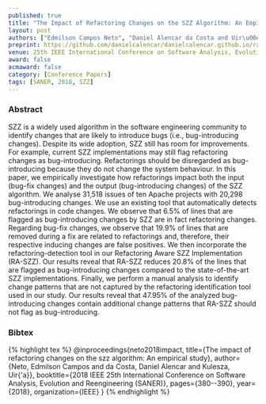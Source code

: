 ```yaml
---
published: true
title: "The Impact of Refactoring Changes on the SZZ Algorithm: An Empirical Study"
layout: post
authors: ["Edmilson Campos Neto", "Daniel Alencar da Costa and Uir\u00e1 Kulesza"]
preprint: https://github.com/danielcalencar/danielcalencar.github.io/raw/master/papers/Edmilson_SANER18.pdf 
venue: 25th IEEE International Conference on Software Analysis, Evolution, and Reengineering (SANER) 
award: false
acmaward: false
category: [Conference Papers]
tags: [SANER, 2018, SZZ]
---   
```


### Abstract 

SZZ is a widely used algorithm in the software engineering community to
identify changes that are likely to introduce bugs (i.e., bug-introducing
changes). Despite its wide adoption, SZZ still has room for improvements. For
example, current SZZ implementations may still flag refactoring changes as
bug-introducing. Refactorings should be disregarded as bug-introducing because
they do not change the system behaviour. In this paper, we empirically
investigate how refactorings impact both the input (bug-fix changes) and the
output (bug-introducing changes) of the SZZ algorithm. We analyse 31,518 issues
of ten Apache projects with 20,298 bug-introducing changes. We use an existing
tool that automatically detects refactorings in code changes. We observe that
6.5% of lines that are flagged as bug-introducing changes by SZZ are in fact
refactoring changes. Regarding bug-fix changes, we observe that 19.9% of lines
that are removed during a fix are related to refactorings and, therefore, their
respective inducing changes are false positives. We then incorporate the
refactoring-detection tool in our Refactoring Aware SZZ Implementation
(RA-SZZ). Our results reveal that RA-SZZ reduces 20.8% of the lines that are
flagged as bug-introducing changes compared to the state-of-the-art SZZ
implementations. Finally, we perform a manual analysis to identify change
patterns that are not captured by the refactoring identification tool used in
our study. Our results reveal that 47.95% of the analyzed bug-introducing
changes contain additional change patterns that RA-SZZ should not flag as
bug-introducing.

### Bibtex 

{% highlight tex %}
@inproceedings{neto2018impact,
  title={The impact of refactoring changes on the szz algorithm: An empirical study},
  author={Neto, Edmilson Campos and da Costa, Daniel Alencar and Kulesza, Uir{\'a}},
  booktitle={2018 IEEE 25th International Conference on Software Analysis, Evolution and Reengineering (SANER)},
  pages={380--390},
  year={2018},
  organization={IEEE}
}
{% endhighlight %}



